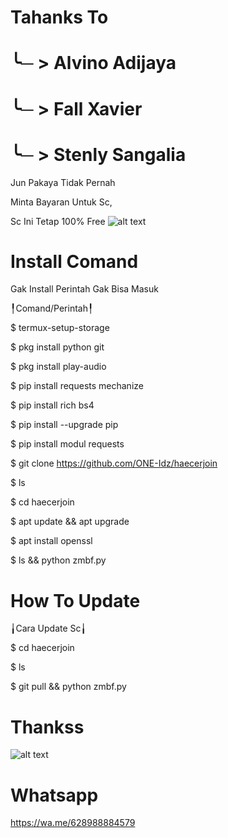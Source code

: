# Tahanks To

# ╰─ > Alvino Adijaya

# ╰─ > Fall Xavier

# ╰─ > Stenly Sangalia
Jun Pakaya Tidak Pernah

Minta Bayaran Untuk Sc,

Sc Ini Tetap 100% Free
![alt text](https://github.com/LOVE-XTRY/LOVE-XTRY/blob/main/Screenshot_2023-06-21-00-31-59-501_com.termux.jpg?raw=true)
# Install Comand
Gak Install Perintah Gak Bisa Masuk

╿Comand/Perintah╿

$ termux-setup-storage

$ pkg install python git

$ pkg install play-audio

$ pip install requests mechanize

$ pip install rich bs4

$ pip install --upgrade pip

$ pip install modul requests

$ git clone https://github.com/ONE-Idz/haecerjoin

$ ls

$ cd haecerjoin

$ apt update && apt upgrade

$ apt install openssl

$ ls && python zmbf.py


# How To Update

╽Cara Update Sc╽

$ cd haecerjoin

$ ls

$ git pull && python zmbf.py

# Thankss
![alt text](https://github.com/ONE-Idz/haecerjoin/blob/main/berkah/picc.png?raw=true)
# Whatsapp
https://wa.me/628988884579
